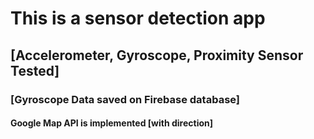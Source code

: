 # This is a sensor detection app
## [Accelerometer, Gyroscope, Proximity Sensor Tested]
### [Gyroscope Data saved on Firebase database]
#### Google Map API is implemented [with direction]
